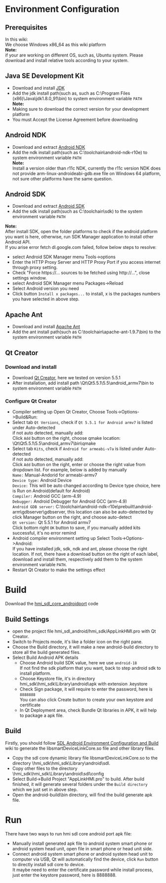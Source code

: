 # Environment Configuration
## Prerequisites
In this wiki:<br>
We choose Windows x86_64 as this wiki platform<br>
**Note:<br>**
if your are working on different OS, such as, Ubuntu system. Please download and install relative tools according to your system.
## Java SE Development Kit
- Download and install [JDK](http://www.oracle.com/technetwork/java/javase/downloads/jdk8-downloads-2133151.html)
- Add the jdk install path(such as, such as C:\Program Files (x86)\Java\jdk1.8.0_91\bin) to system environment variable ```PATH```<br>
**Note:<br>**
- Making sure to download the correct version for your development platform<br>
- You must Accept the License Agreement before downloading

## Android NDK
- Download and extract [Android NDK](http://dl.google.com/android/repository/android-ndk-r10e-windows-x86_64.zip)<br>
- Add the ndk install path(such as C:\toolchain\android-ndk-r10e) to system environment variable ```PATH```<br>
**Note:**<br>
Install a version older than r11c NDK, currently the r11c version NDK does not provide arm-linux-androideabi-gdb.exe file on Windows 64 platform, not sure other platforms have the same question.

## Android SDK
- Download and extract [Android SDK](https://dl.google.com/android/android-sdk_r24.4.1-windows.zip)<br>
- Add the sdk install path(such as C:\toolchain\sdk) to the system environment variable ```PATH```

**Note:**<br>
After install SDK, open the folder platforms to check if the android platform you want is here, otherwise, run SDK Manager application to install other Android API.<br> 
If you arise error fetch dl.google.com failed, follow below steps to resolve:
 - select Android SDK Manager menu Tools->options
 - Enter the HTTP Proxy Server and HTTP Proxy Port if you access internet through proxy setting.
 - Check "Force https://... sources to be fetched using http://...", close settings window.
 - select Android SDK Manager menu Packages->Reload
 - Select Android version you need
 - Click button ```Install x packages...``` to install, x is the packages numbers you have selected in above step.

## Apache Ant 
- Download and install [Apache Ant](http://ant.apache.org/bindownload.cgi)<br>
- Add the ant install path(such as C:\toolchain\apache-ant-1.9.7\bin) to the system environment variable ```PATH```

## Qt Creator
### Download and install
- Download [Qt Creator](http://download.qt.io/official_releases/qt/5.5/5.5.1/qt-opensource-windows-x86-android-5.5.1.exe), here we tested on version 5.5.1
- After installation, add install path \Qt\Qt5.5.1\5.5\android_armv7\bin to system environment variable ```PATH```

### Configure Qt Creator
- Compiler setting up
 Open Qt Creator, Choose Tools->Options->Build&Run:
 - Select tab `Qt Versions`, check if `Qt 5.5.1 for Android armv7` is listed under Auto-detected<br>
   if not auto detected, manually add:<br>
   Click ```Add``` button on the right, choose qmake location: \Qt\Qt5.5.1\5.5\android_armv7\bin\qmake
 - Select tab `Kits`, check if `Android for armeabi-v7a` is listed under Auto-detected<br>
   if not auto detected, manually add:<br>
   Click ```Add``` button on the right, enter or choose the right value from dropdown list. For example, below is added by manually<br>
   ```Name:``` Manual-Andorid for armeabi-armv7<br>
   ```Device type:``` Android Device<br>
   ```Device:``` This will be auto changed according to Device type choice, here is Run on Android(default for Android)<br>
   ```Compiler:``` Android GCC (arm-4.9)<br>
   ```Debugger:``` Android Debugger for Android GCC (arm-4.9)<br>
   ```Android GDB server:``` C:\toolchain\android-ndk-r10e\prebuilt\android-arm\gdbserver\gdbserver, this location can also be auto-detected by click Manager button on the right, and choose auto-detect<br>
   ```Qt version:``` Qt 5.5.1 for Android armv7<br>
   Click bottom right ```OK``` button to save, if you manually added kits successful, it's no error remind
- Android compiler environment setting up
  Select Tools->Options->Android:<br>
  If you have installed jdk, sdk, ndk and ant, please choose the right location. If not, there have a download button on the right of each label, download and install them, respectively add them to the system environment variable ```PATH```.
- Restart Qt Creator to make the settings effect

# Build 
  Download the [hmi_sdl_core_androidport](https://github.com/APCVSRepo/hmi_sdl_android.git) code

## Build Settings
- open the project file hmi_sdl_android/hmi_sdk/AppLinkHMI.pro with Qt Creator.
- Switch to Projects mode, it's like a folder icon on the right pane.
- Choose the Build directory, it will make a new android-build directory to store all the build generated files.
- Select Build Android APK details
  - Choose Android build SDK value, here we use ```android-18```<br>
    If not find the sdk platform that you want, back to step android sdk to install platform.
  - Choose Keystore file, it's in directory hmi_sdk\hmi_sdk\Library\android\apk with extension .keystore
  - Check Sign package, it will require to enter the password, here is ```8888888```<br>
    You can also click Create button to create your own keystore and certificate
  - In Qt Deployment area, check Bundle Qt libraries in APK, it will help to package a apk file.

## Build
  Firstly, you should follow [SDL Android Environment Configuration and Build](https://github.com/APCVSRepo/hmi_sdl_android/wiki/SDL-Android-Environment-Configuration-and-Build) wiki to generate the libsmartDeviceLinkCore.so file and other library files.
- Copy the sdl core dynamic library file libsmartDeviceLinkCore.so to the directory \hmi_sdk\hmi_sdk\Library\android\sdl.
- Copy other files to the directory \hmi_sdk\hmi_sdk\Library\android\sdl\config
- Select Build->Build Project "AppLinkHMI.pro" to build. After build finished, it will generate several folders under the ```Build directory``` which we just set in above step.
- Open the android-build\bin directory, will find the build generate apk file.

# Run
There have two ways to run hmi sdl core android port apk file:
- Manually install generated apk file to android system smart phone or android system head unit, open file in smart phone or head unit side.
- Connect android system smart phone or android system head unit to computer via USB, Qt will automatically find the device, click ```Run``` button to directly install sdl core to device.<br>
It maybe need to enter the certificate password while install process, just enter the keystore password, here is 8888888.

